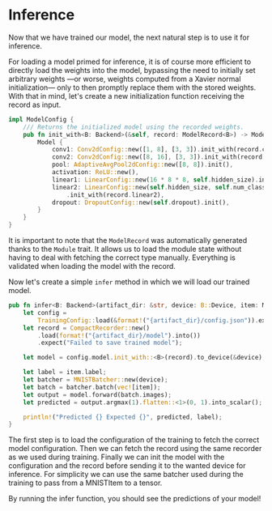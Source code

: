 # Inference

Now that we have trained our model, the next natural step is to use it for inference.

For loading a model primed for inference, it is of course more efficient to directly load the weights into the model, bypassing the need to initially set arbitrary weights —or worse, weights computed from a Xavier normal initialization— only to then promptly replace them with the stored weights.
With that in mind, let's create a new initialization function receiving the record as input.

```rust , ignore
impl ModelConfig {
    /// Returns the initialized model using the recorded weights.
    pub fn init_with<B: Backend>(&self, record: ModelRecord<B>) -> Model<B> {
        Model {
            conv1: Conv2dConfig::new([1, 8], [3, 3]).init_with(record.conv1),
            conv2: Conv2dConfig::new([8, 16], [3, 3]).init_with(record.conv2),
            pool: AdaptiveAvgPool2dConfig::new([8, 8]).init(),
            activation: ReLU::new(),
            linear1: LinearConfig::new(16 * 8 * 8, self.hidden_size).init_with(record.linear1),
            linear2: LinearConfig::new(self.hidden_size, self.num_classes)
                .init_with(record.linear2),
            dropout: DropoutConfig::new(self.dropout).init(),
        }
    }
}
```

It is important to note that the `ModelRecord` was automatically generated thanks to the `Module` trait. It allows us to load the module state without having to deal with fetching the correct type manually.
Everything is validated when loading the model with the record.

Now let's create a simple `infer` method in which we will load our trained model.

```rust , ignore
pub fn infer<B: Backend>(artifact_dir: &str, device: B::Device, item: MNISTItem) {
    let config =
        TrainingConfig::load(&format!("{artifact_dir}/config.json")).expect("A config exists");
    let record = CompactRecorder::new()
        .load(format!("{artifact_dir}/model").into())
        .expect("Failed to save trained model");

    let model = config.model.init_with::<B>(record).to_device(&device);

    let label = item.label;
    let batcher = MNISTBatcher::new(device);
    let batch = batcher.batch(vec![item]);
    let output = model.forward(batch.images);
    let predicted = output.argmax(1).flatten::<1>(0, 1).into_scalar();

    println!("Predicted {} Expected {}", predicted, label);
}
```

The first step is to load the configuration of the training to fetch the correct model configuration.
Then we can fetch the record using the same recorder as we used during training.
Finally we can init the model with the configuration and the record before sending it to the wanted device for inference.
For simplicity we can use the same batcher used during the training to pass from a MNISTItem to a tensor.

By running the infer function, you should see the predictions of your model!  